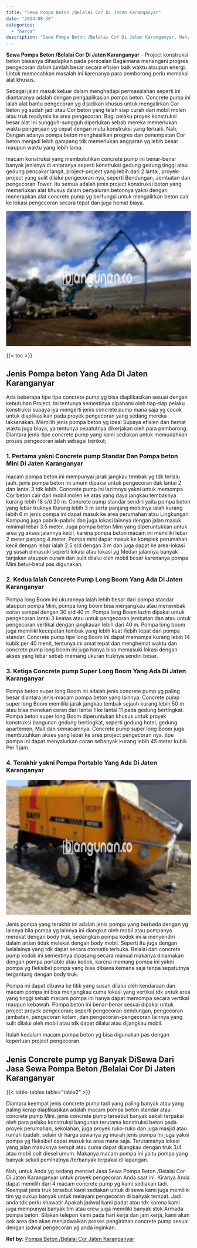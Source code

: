 ```yaml
---
title: "Sewa Pompa Beton /Belalai Cor Di Jaten Karanganyar"
date: "2024-08-30"
categories: 
  - "harga"
description: "Sewa Pompa Beton /Belalai Cor Di Jaten Karanganyar. Nah, untuk Anda yg sedang mencari Jasa Sewa Pompa Beton /Belalai Cor Di Jaten Karanganyar untuk proyek pe..."
---
```


**Sewa Pompa Beton /Belalai Cor Di Jaten Karanganyar** – Project konstruksi beton biasanya dihadapkan pada persoalan Bagaimana menangani progres pengecoran dalam jumlah besar secara efisien baik waktu ataupun energi. Untuk memecahkan masalah ini karenanya para pemborong perlu memakai alat khusus.

Sebagai jalan masuk keluar dalam menghadapi permasalahan seperti ini diantaranya adalah dengan pengaplikasian pompa beton. Concrete pump ini ialah alat bantu pengecoran yg dijadikan khusus untuk mengalirkan Cor beton yg sudah jadi atau Cor beton yang telah siap curah dari mobil molen atau truk readymix ke area pengecoran. Bagi pelaku proyek konstruksi besar alat ini sungguh-sungguh diperlukan sebab mereka memerlukan waktu pengerjaan yg cepat dengan mutu konstruksi yang terbaik. Nah, Dengan adanya pompa beton menghasilkan progres dan penempatan Cor beton menjadi lebih gampang tdk memerlukan anggaran yg lebih besar maupun waktu yang lebih lama.

macam konstruksi yang membutuhkan concrete pump ini benar-benar banyak jenisnya di antaranya seperti konstruksi gedung gedung tinggi atau gedung pencakar langit, project-project yang lebih dari 2 lantai, proyek-project yang sulit dilalui pengecoran nya, seperti Bendungan, Jembatan dan pengecoran Tower. Itu semua adalah jenis project konstruksi beton yang memerlukan alat khusus dalam penyaluran betonnya yakni dengan menerapkan alat concrete pump yg berfungsi untuk mengalirkan beton cair ke lokasi pengecoran secara tepat dan juga hemat biaya.

![Sewa Pompa Beton /Belalai Cor Di Jaten Karanganyar](/images/sewa-concrete-pump-10.png)

{{< toc >}}

## Jenis Pompa beton Yang Ada Di Jaten Karanganyar

Ada beberapa tipe tipe concrete pump yg bisa diaplikasikan sesuai dengan kebutuhan Project. Ini tentunya semestinya dipahami oleh tiap-tiap pelaku konstruksi supaya iya mengerti jenis concrete pump mana saja yg cocok untuk diaplikasikan pada proyek pengecoran yang sedang mereka laksanakan. Memilih jenis pompa beton yg ideal Supaya efisien dan hemat waktu juga biaya, ya tentunya sepatutnya dikerjakan oleh para pemborong. Diantara jenis-tipe concrete pump yang kami sediakan untuk memudahkan proses pengecoran ialah sebagai berikut;

### 1\. Pertama yakni Concrete pump Standar Dan Pompa beton Mini Di Jaten Karanganyar

macam pompa beton ini mempunyai jarak jangkau tembak yg tdk terlalu jauh. jenis pompa beton ini umum dipakai untuk pengecoran dak lantai 2 dan lantai 3 tdk lebih. Concrete pump ini lazimnya yakni untuk memompa Cor beton cair dari mobil molen ke atas yang daya jangkau tembaknya kurang lebih 18 s/d 20 m. Concrete pump standar sendiri yaitu pompa beton yang lebar truknya Kurang lebih 3 m serta panjang mobilnya ialah kurang lebih 6 m jenis pompa ini dapat masuk ke area perumahan atau Lingkungan Kampung juga pabrik-pabrik dan juga lokasi lainnya dengan jalan masuk minimal lebar 3.5 meter. Juga pompa beton Mini yang diperuntukkan untuk area yg akses jalannya kecil, karena pompa beton macam ini memiliki lebar 2 meter panjang 4 meter. Pompa mini dapat masuk ke komplek perumahan kecil dengan lebar ialah 2.5 s/d dengan 3 m dan juga dapat ke area-lokasi yg susah dimasuki seperti lokasi atau lokasi yg Medan jalannya banyak tanjakan ataupun curam dan sulit dilalui oleh mobil besar karenanya pompa Mini betul-betul pas digunakan.

### 2\. Kedua Ialah Concrete Pump Long Boom Yang Ada Di Jaten Karanganyar

Pompa long Boom ini ukurannya ialah lebih besar dari pompa standar ataupun pompa Mini, pompa long boom bisa menjangkau atau menembak coran sampai dengan 30 s/d 40 m. Pompa long Boom lazim dipakai untuk pengecoran lantai 3 keatas atau untuk pengecoran jembatan dan atau untuk pengecoran vertikal dengan jangkauan lebih dari 40 m. Pompa long boom juga memiliki kecepatan tembak yang lebih kuat /lebih tepat dari pompa standar. Concrete pump tipe long Boom ini dapat memompa kurang lebih 14 kubik per 40 menit, tentunya ini amat tepat dan menghemat waktu dan concrete pump long boom ini juga hanya bisa memasuki lokasi dengan akses yang lebar sebab memang ukuran truknya sendiri besar.

### 3\. Ketiga Concrete pump Super Long Boom Yang Ada Di Jaten Karanganyar

Pompa beton super long Boom ini adalah jenis concrete pump yg paling besar diantara jenis-macam pompa beton yang lainnya. Concrete pump super long Boom memiliki jarak jangkau tembak sejauh kurang lebih 50 m atau bisa menekan coran dari lantai 1 ke lantai 11 pada gedung bertingkat. Pompa beton super long Boom diperuntukan khusus untuk proyek konstruksi bangunan gedung bertingkat, seperti gedung hotel, gedung apartemen, Mall dan semacamnya. Concrete pump super long Boom juga membutuhkan akses yang lebar ke area project pengecoran nya. tipe pompa ini dapat menyalurkan coran sebanyak kurang lebih 45 meter kubik Per 1 jam.

### 4\. Terakhir yakni Pompa Portable Yang Ada Di Jaten Karanganyar

![Sewa Pompa Beton /Belalai Cor Di Jaten Karanganyar](/images/sewa-concrete-pump-30.png)

Jenis pompa yang terakhir ini adalah jenis pompa yang berbeda dengan yg lainnya bila pompa yg lainnya ini diangkut oleh mobil atau pompanya merekat dengan body truk, sedangkan pompa kodok ini ia menyendiri dalam artian tidak melekat dengan body mobil. Seperti Itu juga dengan belalainya yang tdk dapat secara otomatis terbuka. Belalai dari concrete pump kodok ini semestinya dipasang secara manual makanya dinamakan dengan pompa portable atau kodok, karena memang pompa ini yakni pompa yg fleksibel pompa yang bisa dibawa kemana saja tanpa sepatutnya tergantung dengan body truk.

Pompa ini dapat dibawa ke titik yang susah dilalui oleh kendaraan dan macam pompa ini bisa menjangkau cuma lokasi yang vertikal tdk untuk area yang tinggi sebab macam pompa ini hanya dapat memompa secara vertikal maupun kebawah. Pompa beton ini benar-benar sesuai dipakai untuk project proyek pengecoran; seperti pengecoran bendungan, pengecoran jembatan, pengecoran kolam, dan pengecoran-pengecoran lainnya yang sulit dilalui oleh mobil atau tdk dapat dilalui atau dijangkau mobil.

Itulah kedalam macam pompa beton yg bisa digunakan pas dengan keperluan project pengecoran.

## Jenis Concrete pump yg Banyak DiSewa Dari Jasa Sewa Pompa Beton /Belalai Cor Di Jaten Karanganyar

{{< table-tables table="table2" >}}

Diantara keempat jenis concrete pump tadi yang paling banyak atau yang paling kerap diaplikasikan adalah macam pompa beton standar atau concrete pump Mini. jenis concrete pump tersebut banyak sekali terpakai oleh para pelaku konstruksi bangunan terutama konstruksi beton pada proyek perumahan, sekolahan, juga proyek ruko-ruko dan juga masjid atau rumah ibadah. selain dr harga sewanya yg murah jenis pompa ini juga yakni pompa yg fleksibel dapat masuk ke area mana saja. Terutamanya lokasi yang jalan masuknya sempit atau cuma dapat dijangkau dengan truk 3/4 atau mobil colt diesel umum. Makanya macam pompa ini yaitu pompa yang banyak sekali peminatnya /terbanyak terpakai di lapangan.

Nah, untuk Anda yg sedang mencari Jasa Sewa Pompa Beton /Belalai Cor Di Jaten Karanganyar untuk proyek pengecoran Anda saat ini. Kiranya Anda dapat memilih dari 4 macam concrete pump yg kami sediakan tadi. Keempat jenis truk tersebut kami sediakan untuk di sewa kami juga memiliki tim yg cukup banyak untuk melayani pengecoran di banyak tempat. Jadi anda tdk perlu khawatir Apakah jadwal kami padat atau tdk karena kami juga mempunyai banyak tim atau crew juga memiliki banyak stok Armada pompa beton. Silakan telepon kami pada hari kerja dan jam kerja, kami akan cek area dan akan menjadwalkan proses pengiriman concrete pump sesuai dengan jadwal pengecoran yg anda inginkan.

**Ref by:** [Pompa Beton /Belalai Cor Jaten Karanganyar](https://id.wikipedia.org/wiki/Pompa)
